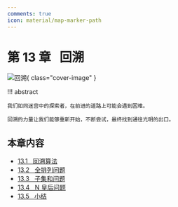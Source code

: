 ```yaml
---
comments: true
icon: material/map-marker-path
---
```


# 第 13 章 &nbsp; 回溯

![回溯](../assets/covers/chapter_backtracking.jpg){ class="cover-image" }

!!! abstract

    我们如同迷宫中的探索者，在前进的道路上可能会遇到困难。
    
    回溯的力量让我们能够重新开始，不断尝试，最终找到通往光明的出口。

## 本章内容

- [13.1 &nbsp; 回溯算法](https://www.hello-algo.com/chapter_backtracking/backtracking_algorithm/)
- [13.2 &nbsp; 全排列问题](https://www.hello-algo.com/chapter_backtracking/permutations_problem/)
- [13.3 &nbsp; 子集和问题](https://www.hello-algo.com/chapter_backtracking/subset_sum_problem/)
- [13.4 &nbsp; N 皇后问题](https://www.hello-algo.com/chapter_backtracking/n_queens_problem/)
- [13.5 &nbsp; 小结](https://www.hello-algo.com/chapter_backtracking/summary/)
